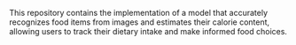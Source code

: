 
This repository contains the implementation of a model that accurately recognizes food items from images and estimates their calorie content, allowing users to track their dietary intake and make informed food choices.
